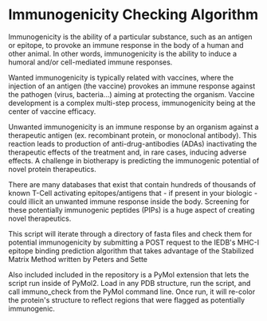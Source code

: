 # Immunogenicity Checking Algorithm
Immunogenicity is the ability of a particular substance, such as an antigen or epitope, to provoke an immune response in the body of a human and other animal. In other words, immunogenicity is the ability to induce a humoral and/or cell-mediated immune responses.

Wanted immunogenicity is typically related with vaccines, where the injection of an antigen (the vaccine) provokes an immune response against the pathogen (virus, bacteria...) aiming at protecting the organism. Vaccine development is a complex multi-step process, immunogenicity being at the center of vaccine efficacy.

Unwanted immunogenicity is an immune response by an organism against a therapeutic antigen (ex. recombinant protein, or monoclonal antibody). This reaction leads to production of anti-drug-antibodies (ADAs) inactivating the therapeutic effects of the treatment and, in rare cases, inducing adverse effects. A challenge in biotherapy is predicting the immunogenic potential of novel protein therapeutics.

There are many databases that exist that contain hundreds of thousands of known T-Cell activating epitopes/antigens that - if present in your biologic - could illicit an unwanted immune response inside the body. Screening for these potentially immunogenic peptides (PIPs) is a huge aspect of creating novel therapeutics.

This script will iterate through a directory of fasta files and check them for potential immunogenicity by submitting a POST request to the IEDB's MHC-I epitope binding prediction algorithm that takes advantage of the Stabilized Matrix Method written by Peters and Sette

Also included included in the repository is a PyMol extension that lets the script run inside of PyMol2. Load in any PDB structure, run the script, and call immuno_check from the PyMol command line. Once run, it will re-color the protein's structure to reflect regions that were flagged as potentially immunogenic.

